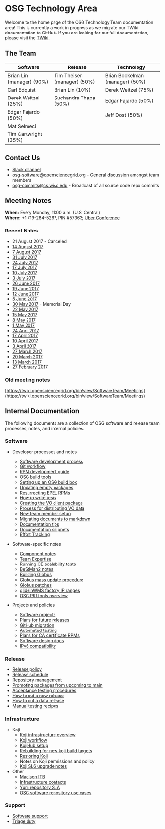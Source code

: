 OSG Technology Area
===================

Welcome to the home page of the OSG Technology Team documentation area! This is currently a work in progress as we migrate our TWiki documentation to GitHub. If you are looking for our full documentation, please visit the [TWiki](https://twiki.opensciencegrid.org/bin/view/SoftwareTeam/WebHome).

The Team
--------

| Software | Release | Technology |
| ----------------- | -- | -- |
| Brian Lin (manager) (90%) | Tim Theisen (manager) (50%) | Brian Bockelman (manager) (50%) |
| Carl Edquist | Brian Lin (10%) | Derek Weitzel (75%) |
| Derek Weitzel (25%) | Suchandra Thapa (50%) | Edgar Fajardo (50%) |
| Edgar Fajardo (50%) | | Jeff Dost (50%) |
| Mat Selmeci | | | Marian Zvada (25%)
| Tim Cartwright (35%) | | |

Contact Us
----------

-  [Slack channel](https://opensciencegrid.slack.com/messages/osg-software)
-  [osg-software@opensciencegrid.org](osg-software@opensciencegrid.org) - General discussion amongst team members
-  [osg-commits@cs.wisc.edu](osg-commits@cs.wisc.edu) - Broadcast of all source code repo commits

Meeting Notes
-------------

**When:** Every Monday, 11:00 a.m. (U.S. Central)    
**Where:** +1 719-284-5267, PIN #57363; [Uber Conference](https://www.uberconference.com/osgblin)

### Recent Notes ###

  * 21 August 2017 - Canceled
  * [14 August 2017](meetings/2017/TechArea20170814.md)
  * [7 August 2017](meetings/2017/TechArea20170807.md)
  * [31 July 2017](meetings/2017/TechArea20170731.md)
  * [24 July 2017](meetings/2017/TechArea20170724.md)
  * [17 July 2017](meetings/2017/TechArea20170717.md)
  * [10 July 2017](meetings/2017/TechArea20170710.md)
  * [3 July 2017](meetings/2017/TechArea20170703.md)
  * [26 June 2017](meetings/2017/TechArea20170626.md)
  * [19 June 2017](meetings/2017/TechArea20170619.md)
  * [12 June 2017](meetings/2017/TechArea20170612.md)
  * [5 June 2017](meetings/2017/TechArea20170605.md)
  * [30 May 2017](meetings/2017/TechArea20170530.md) - Memorial Day
  * [22 May 2017](meetings/2017/TechArea20170522.md)
  * [15 May 2017](meetings/2017/TechArea20170515.md)
  * [8 May 2017](meetings/2017/TechArea20170508.md)
  * [1 May 2017](meetings/2017/TechArea20170501.md)
  * [24 April 2017](meetings/2017/TechArea20170424.md)
  * [17 April 2017](meetings/2017/TechArea20170417.md)
  * [10 April 2017](https://twiki.opensciencegrid.org/bin/view/SoftwareTeam/TechAreaMeeting20170410)
  * [3 April 2017](https://twiki.opensciencegrid.org/bin/view/SoftwareTeam/TechAreaMeeting20170403)
  * [27 March 2017](https://twiki.opensciencegrid.org/bin/view/SoftwareTeam/TechAreaMeeting20170327)
  * [20 March 2017](https://twiki.opensciencegrid.org/bin/view/SoftwareTeam/TechAreaMeeting20170320)
  * [13 March 2017](https://twiki.opensciencegrid.org/bin/view/SoftwareTeam/TechAreaMeeting20170313)
  * [27 February 2017](meetings/2017/TechArea20170227.md)

### Old meeting notes ###

[https://twiki.opensciencegrid.org/bin/view/SoftwareTeam/Meetings](https://twiki.opensciencegrid.org/bin/view/SoftwareTeam/Meetings)


Internal Documentation
-------------------------

The following documents are a collection of OSG software and release team processes, notes, and internal policies.

### Software

- Developer processes and notes
    - [Software development process](https://twiki.opensciencegrid.org/bin/view/SoftwareTeam/SoftwareDevelopmentProcess)
    - [Git workflow](https://twiki.opensciencegrid.org/bin/view/SoftwareTeam/GitSoftwareDevWorkflow)
    - [RPM development guide](https://twiki.opensciencegrid.org/bin/view/SoftwareTeam/RPMDevelopmentGuide)
    - [OSG build tools](https://twiki.opensciencegrid.org/bin/view/SoftwareTeam/OSGBuildTools)
    - [Setting up an OSG build box](https://twiki.opensciencegrid.org/bin/view/SoftwareTeam/VDTRPMBuildBox)
    - [Updating empty packages](https://twiki.opensciencegrid.org/bin/view/SoftwareTeam/EmptyPackageProcedure)
    - [Resurrecting EPEL RPMs](https://twiki.opensciencegrid.org/bin/view/SoftwareTeam/ResurrectingEPELPackages)
    - [How to write tests](https://github.com/opensciencegrid/osg-test)
    - [Creating the VO client package](https://twiki.opensciencegrid.org/bin/view/SoftwareTeam/CreateVOClient)
    - [Process for distributing VO data](https://twiki.opensciencegrid.org/bin/view/SoftwareTeam/DistributingVOData)
    - [New team member setup](https://twiki.opensciencegrid.org/bin/view/SoftwareTeam/NewTeamMember)
    - [Migrating documents to markdown](software/markdown-migration.md)
    - [Documentation tips](https://twiki.opensciencegrid.org/bin/view/SoftwareTeam/WritingDocumentation)
    - [Documentation snippets](https://twiki.opensciencegrid.org/bin/view/Documentation/Release3/DocumentationSnippets)
    - [Effort Tracking](https://twiki.opensciencegrid.org/bin/view/SoftwareTeam/EffortTracking)

- Software-specific notes
    - [Component notes](https://twiki.opensciencegrid.org/bin/view/SoftwareTeam/ComponentHome)
    - [Team Expertise](https://twiki.opensciencegrid.org/bin/view/SoftwareTeam/TeamExpertise)
    - [Running CE scalability tests](https://twiki.opensciencegrid.org/bin/view/SoftwareTeam/CETestScaling)
    - [BeStMan2 notes](https://twiki.opensciencegrid.org/bin/view/SoftwareTeam/BestmanDevelopment)
    - [Building Globus](https://twiki.opensciencegrid.org/bin/view/SoftwareTeam/BuildingGlobus)
    - [Globus mass update procedure](https://twiki.opensciencegrid.org/bin/view/SoftwareTeam/GlobusMassUpdateProcedure)
    - [Globus patches](https://twiki.opensciencegrid.org/bin/view/SoftwareTeam/GlobusPatches)
    - [glideinWMS factory IP ranges](https://twiki.opensciencegrid.org/bin/view/SoftwareTeam/FactoryIPRanges)
    - [OSG PKI tools overview](https://twiki.opensciencegrid.org/bin/view/SoftwareTeam/PkiOverview)
- Projects and policies
    - [Software projects](https://twiki.opensciencegrid.org/bin/view/SoftwareTeam/Projects)
    - [Plans for future releases](https://twiki.opensciencegrid.org/bin/view/SoftwareTeam/ReleasePlanning)
    - [GitHub migration](https://twiki.opensciencegrid.org/bin/view/SoftwareTeam/GitHubMigrationProposal)
    - [Automated testing](https://twiki.opensciencegrid.org/bin/view/SoftwareTeam/TestingHome)
    - [Plans for CA certificate RPMs](https://twiki.opensciencegrid.org/bin/view/SoftwareTeam/RPMCAs)
    - [Software design docs](https://twiki.opensciencegrid.org/bin/view/SoftwareTeam/DesignDocs)
    - [IPv6 compatibility](https://twiki.opensciencegrid.org/bin/view/Trash/Sandbox/OperationsServicesIPv6CompatibilityTable)

### Release

- [Release policy](https://twiki.opensciencegrid.org/bin/view/SoftwareTeam/ReleasePolicy)
- [Release schedule](https://twiki.opensciencegrid.org/bin/view/SoftwareTeam/SoftwareReleaseSchedule)
- [Repository management](https://twiki.opensciencegrid.org/bin/view/SoftwareTeam/RepositoryManagement)
- [Promoting packages from upcoming to main](https://twiki.opensciencegrid.org/bin/view/SoftwareTeam/UpcomingToMain)
- [Acceptance testing procedures](https://twiki.opensciencegrid.org/bin/view/SoftwareTeam/AcceptanceTestingHome)
- [How to cut a new release](https://twiki.opensciencegrid.org/bin/view/SoftwareTeam/HowToCutRelease)
- [How to cut a data release](release/cut-data-release.md)
- [Manual testing recipes](https://twiki.opensciencegrid.org/bin/view/SoftwareTeam/TestingRecipes)

### Infrastructure

- Koji
    - [Koji infrastructure overview](https://twiki.opensciencegrid.org/bin/view/SoftwareTeam/KojiInfOverview)
    - [Koji workflow](https://twiki.opensciencegrid.org/bin/view/SoftwareTeam/KojiWorkflow)
    - [KojiHub setup](https://twiki.opensciencegrid.org/bin/view/SoftwareTeam/KojiHubSetup)
    - [Rebuilding for new koji build targets](https://twiki.opensciencegrid.org/bin/view/SoftwareTeam/KojiMassRebuilds)
    - [Restoring Koji](https://twiki.opensciencegrid.org/bin/view/SoftwareTeam/KojiRestoreRecipe)
    - [Notes on Koji permissions and policy](https://twiki.opensciencegrid.org/bin/view/SoftwareTeam/KojiPolicyWriting)
    - [Koji SL6 upgrade notes](https://twiki.opensciencegrid.org/bin/view/SoftwareTeam/KojiSL6Upgrade)
- Other
    - [Madison ITB](https://twiki.opensciencegrid.org/bin/view/SoftwareTeam/MadisonITB)
    - [Infrastructure contacts](https://twiki.opensciencegrid.org/bin/view/SoftwareTeam/InfSupportContacts)
    - [Yum repository SLA](https://twiki.opensciencegrid.org/bin/view/Operations/SoftwareRepoServiceLevelAgreement)
    - [OSG software repository use cases](https://twiki.opensciencegrid.org/bin/view/SoftwareTeam/SoftwareRepoUseCases)

### Support

- [Software support](https://twiki.opensciencegrid.org/bin/view/SoftwareTeam/SoftwareSupport)
- [Triage duty](https://twiki.opensciencegrid.org/bin/view/SoftwareTeam/TriageDuty)
